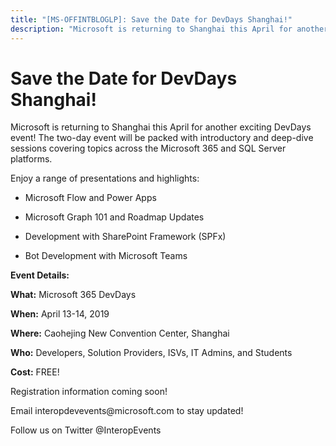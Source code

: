 ```yaml
---
title: "[MS-OFFINTBLOGLP]: Save the Date for DevDays Shanghai!"
description: "Microsoft is returning to Shanghai this April for another exciting DevDays event! The two-day event will be packed with introductory and"
---
```


# Save the Date for DevDays Shanghai!

<p> </p>
<p>Microsoft is returning to Shanghai this April for another
exciting DevDays event! The two-day event will be packed with introductory and
deep-dive sessions covering topics across the Microsoft 365 and SQL Server
platforms. </p>

<p>Enjoy a range of presentations and highlights: </p>

<ul><li><p><span><span> 
</span></span>Microsoft Flow and Power Apps</p>

</li><li><p><span><span> 
</span></span>Microsoft Graph 101 and Roadmap Updates </p>

</li><li><p><span><span> 
</span></span>Development with SharePoint Framework (SPFx) </p>

</li><li><p><span><span> 
</span></span>Bot Development with Microsoft Teams </p>

</li></ul><p><b>Event Details: </b></p>

<p><b>What:</b> Microsoft 365 DevDays </p>

<p><b>When:</b> April 13-14, 2019  </p>

<p><b>Where:</b> Caohejing New Convention Center, Shanghai </p>

<p><b>Who:</b> Developers, Solution Providers, ISVs, IT Admins,
and Students</p>

<p><b>Cost:</b> FREE! </p>

<p>Registration information coming soon!</p>

<p>Email interopdevevents@microsoft.com to stay updated! </p>

<p>Follow us on Twitter @InteropEvents </p>

<p><a id="EndOfDocument_ST"></a></p>


                